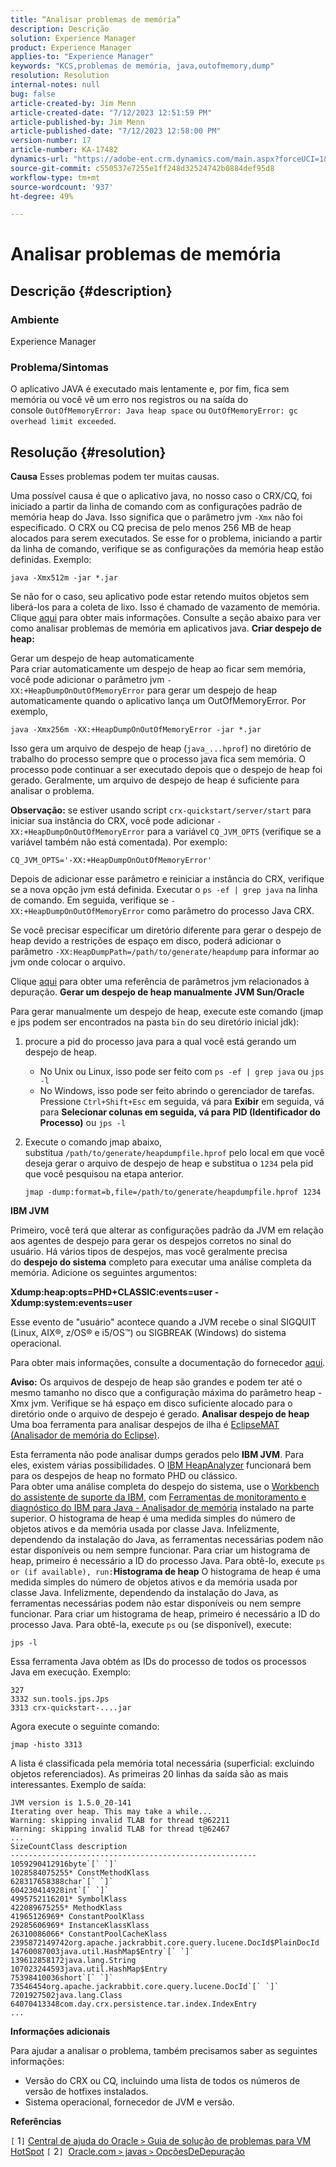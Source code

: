 ```yaml
---
title: “Analisar problemas de memória”
description: Descrição
solution: Experience Manager
product: Experience Manager
applies-to: "Experience Manager"
keywords: "KCS,problemas de memória, java,outofmemory,dump"
resolution: Resolution
internal-notes: null
bug: false
article-created-by: Jim Menn
article-created-date: "7/12/2023 12:51:59 PM"
article-published-by: Jim Menn
article-published-date: "7/12/2023 12:58:00 PM"
version-number: 17
article-number: KA-17482
dynamics-url: "https://adobe-ent.crm.dynamics.com/main.aspx?forceUCI=1&pagetype=entityrecord&etn=knowledgearticle&id=1118cdde-b220-ee11-9cbe-6045bd0061cb"
source-git-commit: c550537e7255e1ff248d32524742b0884def95d8
workflow-type: tm+mt
source-wordcount: '937'
ht-degree: 49%

---
```


# Analisar problemas de memória

## Descrição {#description}


### <b>Ambiente</b>

Experience Manager



### <b>Problema/Sintomas</b>

O aplicativo JAVA é executado mais lentamente e, por fim, fica sem memória ou você vê um erro nos registros ou na saída do console `OutOfMemoryError: Java heap space` ou `OutOfMemoryError: gc overhead limit exceeded`.


## Resolução {#resolution}

<b>Causa</b>
Esses problemas podem ter muitas causas.

Uma possível causa é que o aplicativo java, no nosso caso o CRX/CQ, foi iniciado a partir da linha de comando com as configurações padrão de memória heap do Java. Isso significa que o parâmetro jvm `-Xmx` não foi especificado. O CRX ou CQ precisa de pelo menos 256 MB de heap alocados para serem executados. Se esse for o problema, iniciando a partir da linha de comando, verifique se as configurações da memória heap estão definidas. Exemplo:


```
java -Xmx512m -jar *.jar
```


Se não for o caso, seu aplicativo pode estar retendo muitos objetos sem liberá-los para a coleta de lixo. Isso é chamado de vazamento de memória. Clique [aqui](https://docs.oracle.com/javase/7/docs/webnotes/tsg/TSG-VM/html/memleaks.html) para obter mais informações. Consulte a seção abaixo para ver como analisar problemas de memória em aplicativos java.
<b>Criar despejo de heap:</b>

Gerar um despejo de heap automaticamente<br>
Para criar automaticamente um despejo de heap ao ficar sem memória, você pode adicionar o parâmetro jvm `-XX:+HeapDumpOnOutOfMemoryError` para gerar um despejo de heap automaticamente quando o aplicativo lança um OutOfMemoryError. Por exemplo,


```
java -Xmx256m -XX:+HeapDumpOnOutOfMemoryError -jar *.jar
```


Isso gera um arquivo de despejo de heap (`java_...hprof`) no diretório de trabalho do processo sempre que o processo java fica sem memória. O processo pode continuar a ser executado depois que o despejo de heap foi gerado. Geralmente, um arquivo de despejo de heap é suficiente para analisar o problema.

<b>Observação:</b> se estiver usando script `crx-quickstart/server/start` para iniciar sua instância do CRX, você pode adicionar `-XX:+HeapDumpOnOutOfMemoryError` para a variável `CQ_JVM_OPTS` (verifique se a variável também não está comentada). Por exemplo:


```
CQ_JVM_OPTS='-XX:+HeapDumpOnOutOfMemoryError'
```


Depois de adicionar esse parâmetro e reiniciar a instância do CRX, verifique se a nova opção jvm está definida. Executar o `ps -ef | grep java` na linha de comando. Em seguida, verifique se `-XX:+HeapDumpOnOutOfMemoryError` como parâmetro do processo Java CRX.

Se você precisar especificar um diretório diferente para gerar o despejo de heap devido a restrições de espaço em disco, poderá adicionar o parâmetro `-XX:HeapDumpPath=/path/to/generate/heapdump` para informar ao jvm onde colocar o arquivo.

Clique [aqui](https://www.oracle.com/java/technologies/javase/vmoptions-jsp.html#DebuggingOptions) para obter uma referência de parâmetros jvm relacionados à depuração.
<b>Gerar um despejo de heap manualmente</b>
<b>JVM Sun/Oracle</b>

Para gerar manualmente um despejo de heap, execute este comando (jmap e jps podem ser encontrados na pasta `bin` do seu diretório inicial jdk):

1. procure a pid do processo java para a qual você está gerando um despejo de heap.
   - No Unix ou Linux, isso pode ser feito com `ps -ef | grep java` ou `jps -l`
   - No Windows, isso pode ser feito abrindo o gerenciador de tarefas. Pressione `Ctrl+Shift+Esc` em seguida, vá para <b>Exibir</b> em seguida, vá para <b>Selecionar colunas </b><b>em seguida, vá para</b> <b>PID (Identificador do Processo)</b> ou `jps -l`
2. Execute o comando jmap abaixo, substitua `/path/to/generate/heapdumpfile.hprof` pelo local em que você deseja gerar o arquivo de despejo de heap e substitua o `1234` pela pid que você pesquisou na etapa anterior.

   ```
   jmap -dump:format=b,file=/path/to/generate/heapdumpfile.hprof 1234
   ```


<b>IBM JVM</b>

Primeiro, você terá que alterar as configurações padrão da JVM em relação aos agentes de despejo para gerar os despejos corretos no sinal do usuário. Há vários tipos de despejos, mas você geralmente precisa do <b>despejo do sistema</b> completo para executar uma análise completa da memória. Adicione os seguintes argumentos:

<b>Xdump:heap:opts=PHD+CLASSIC:events=user -Xdump:system:events=user</b>

Esse evento de &quot;usuário&quot; acontece quando a JVM recebe o sinal SIGQUIT (Linux, AIX®, z/OS® e i5/OS™) ou SIGBREAK (Windows) do sistema operacional.

Para obter mais informações, consulte a documentação do fornecedor [aqui](https://www.ibm.com/docs/en/sdk-java-technology?topic=SSYKE2/earlier_releases/earlier_releases.html).

<b>Aviso:</b> Os arquivos de despejo de heap são grandes e podem ter até o mesmo tamanho no disco que a configuração máxima do parâmetro heap -Xmx jvm. Verifique se há espaço em disco suficiente alocado para o diretório onde o arquivo de despejo é gerado.
<b>Analisar despejo de heap</b>
Uma boa ferramenta para analisar despejos de ilha é [EclipseMAT (Analisador de memória do Eclipse)](https://www.eclipse.org/mat/).

Esta ferramenta não pode analisar dumps gerados pelo <b>IBM JVM</b>. Para eles, existem várias possibilidades. O [IBM HeapAnalyzer](https://www.ibm.com/support/pages/ibm-heapanalyzer) funcionará bem para os despejos de heap no formato PHD ou clássico.
<br>Para obter uma análise completa do despejo do sistema, use o [Workbench do assistente de suporte da IBM](https://www.ibm.com/support/pages/node/718131), com [Ferramentas de monitoramento e diagnóstico do IBM para Java - Analisador de memória](https://www.ibm.com/docs/en/ztpf/2019?topic=tools-memory-analyzer) instalado na parte superior. O histograma de heap é uma medida simples do número de objetos ativos e da memória usada por classe Java. Infelizmente, dependendo da instalação do Java, as ferramentas necessárias podem não estar disponíveis ou nem sempre funcionar. Para criar um histograma de heap, primeiro é necessário a ID do processo Java. Para obtê-lo, execute `ps or (if available), run:`<b>Histograma de heap</b>
O histograma de heap é uma medida simples do número de objetos ativos e da memória usada por classe Java. Infelizmente, dependendo da instalação do Java, as ferramentas necessárias podem não estar disponíveis ou nem sempre funcionar. Para criar um histograma de heap, primeiro é necessário a ID do processo Java. Para obtê-la, execute `ps` ou (se disponível), execute:


```
jps -l
```


Essa ferramenta Java obtém as IDs do processo de todos os processos Java em execução. Exemplo:


```
327 
3332 sun.tools.jps.Jps
3313 crx-quickstart-....jar
```


Agora execute o seguinte comando:


```
jmap -histo 3313
```


A lista é classificada pela memória total necessária (superficial: excluindo objetos referenciados). As primeiras 20 linhas da saída são as mais interessantes. Exemplo de saída:


```
JVM version is 1.5.0_20-141
Iterating over heap. This may take a while...
Warning: skipping invalid TLAB for thread t@62211
Warning: skipping invalid TLAB for thread t@62467
...
SizeCountClass description
-------------------------------------------------------
1059290412916byte`[` `]` 
1028584075255* ConstMethodKlass
628317658388char`[` `]` 
604230414928int`[` `]` 
4995752116201* SymbolKlass
422089675255* MethodKlass
41965126969* ConstantPoolKlass
29285606969* InstanceKlassKlass
26310086066* ConstantPoolCacheKlass
2395872149742org.apache.jackrabbit.core.query.lucene.DocId$PlainDocId
14760087003java.util.HashMap$Entry`[` `]` 
139612858172java.lang.String
107023244593java.util.HashMap$Entry
75398410036short`[` `]` 
73546454org.apache.jackrabbit.core.query.lucene.DocId`[` `]` 
7201927502java.lang.Class
64070413348com.day.crx.persistence.tar.index.IndexEntry
...
```


<b>Informações adicionais</b>

Para ajudar a analisar o problema, também precisamos saber as seguintes informações:

- Versão do CRX ou CQ, incluindo uma lista de todos os números de versão de hotfixes instalados.
- Sistema operacional, fornecedor de JVM e versão.


<b>Referências</b>

`[` 1`]`  [Central de ajuda do Oracle `>`  Guia de solução de problemas para VM HotSpot](https://docs.oracle.com/javase/7/docs/webnotes/tsg/TSG-VM/html/memleaks.html)
`[` 2`]`  [Oracle.com `>`  javas `>`  OpçõesDeDepuração](https://www.oracle.com/java/technologies/javase/vmoptions-jsp.html#DebuggingOptions)
